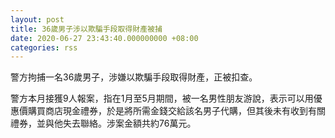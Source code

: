 ```yaml
---
layout: post
title: 36歲男子涉以欺騙手段取得財產被捕
date: 2020-06-27 23:43:40.000000000 +08:00
categories: rss
---
```


警方拘捕一名36歲男子，涉嫌以欺騙手段取得財產，正被扣查。

警方本月接獲9人報案，指在1月至5月期間，被一名男性朋友游說，表示可以用優惠價購買商店現金禮券，於是將所需金錢交給該名男子代購，但其後未有收到有關禮券，並與他失去聯絡。涉案金額共約76萬元。
